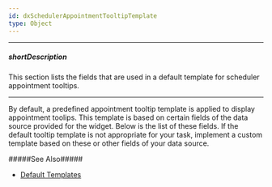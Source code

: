 ```yaml
---
id: dxSchedulerAppointmentTooltipTemplate
type: Object
---
```

---
##### shortDescription
This section lists the fields that are used in a default template for scheduler appointment tooltips.

---
By default, a predefined appointment tooltip template is applied to display appointment toolips. This template is based on certain fields of the data source provided for the widget. Below is the list of these fields. If the default tooltip template is not appropriate for your task, implement a custom template based on these or other fields of your data source. 

#####See Also#####
- [Default Templates](/Documentation/Guide/Widgets/Common/Templates/#Default_Templates)